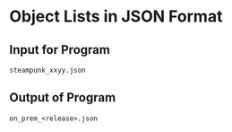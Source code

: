 # Object Lists in JSON Format

## Input for Program

`steampunk_xxyy.json`

## Output of Program

`on_prem_<release>.json`
